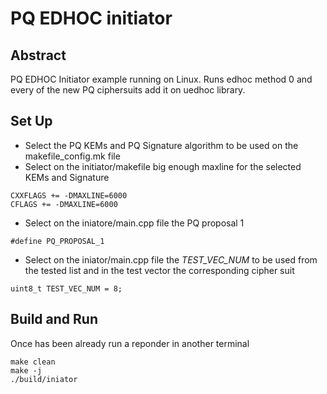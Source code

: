 # PQ EDHOC initiator
## Abstract
PQ EDHOC Initiator example running on Linux. Runs edhoc method 0 and every of the new PQ ciphersuits add it on uedhoc library. 

## Set Up 
- Select the PQ KEMs and PQ Signature algorithm to be used on the makefile_config.mk file
- Select on the initiator/makefile big enough maxline for the selected KEMs and Signature
```
CXXFLAGS += -DMAXLINE=6000 
CFLAGS += -DMAXLINE=6000
```
- Select on the iniatore/main.cpp file the PQ proposal 1
```
#define PQ_PROPOSAL_1
```
- Select on the iniator/main.cpp file the *TEST_VEC_NUM* to be used from the tested list and in the test vector the corresponding cipher suit
 ```
 uint8_t TEST_VEC_NUM = 8;
 ```

## Build and Run
Once has been already run a reponder in another terminal
```
make clean
make -j
./build/iniator
```